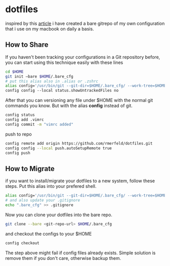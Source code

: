 # dotfiles
inspired by this [article](https://www.atlassian.com/git/tutorials/dotfiles) i have created a bare gitrepo of my own configuration that i use on my macbook on daily a basis.

## How to Share
If you haven't been tracking your configurations in a Git repository before, you can start using this technique easily with these lines

```sh
cd $HOME
git init —bare $HOME/.bare_cfg
# put this alias also in .alias or .zshrc
alias config='/usr/bin/git --git-dir=$HOME/.bare_cfg/ --work-tree=$HOME' 
config config --local status.showUntrackedFiles no
````
After that you can versioning any file under $HOME with the normal git commands you know. But with the alias **config** instead of git.

```sh
config status
config add .vimrc
config commit -m "vimrc added"
````
push to repo

```sh
config remote add origin https://github.com/rmerfeld/dotfiles.git
config config --local push.autoSetupRemote true
config push
```

## How to Migrate
if you want to install/migrate your dotfiles to a new system, follow these steps.
Put this alias into your prefered shell.

```sh
alias config='/usr/bin/git --git-dir=$HOME/.bare_cfg/ --work-tree=$HOME'
# and also update your .gitignore
echo ".bare_cfg" >> .gitignore
```

Now you can clone your dotfiles into the bare repo.

```sh
git clone --bare <git-repo-url> $HOME/.bare_cfg
```

and checkout the configs to your $HOME

```sh
config checkout
````
The step above might fail if config files already exists. Simple solution is remove them if you don't care, otherwise backup them.


